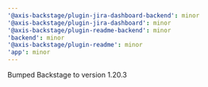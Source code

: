 ```yaml
---
'@axis-backstage/plugin-jira-dashboard-backend': minor
'@axis-backstage/plugin-jira-dashboard': minor
'@axis-backstage/plugin-readme-backend': minor
'backend': minor
'@axis-backstage/plugin-readme': minor
'app': minor
---
```


Bumped Backstage to version 1.20.3
